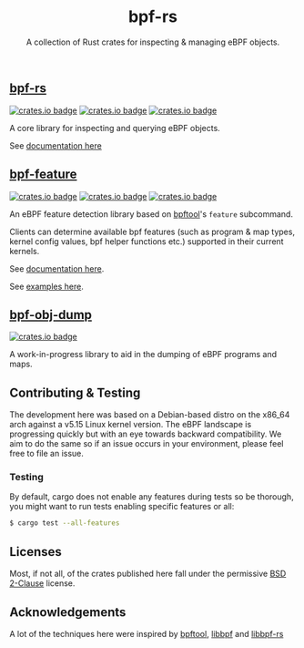 <div align="center">
  <h1>bpf-rs</h1>
  <p>
    A collection of Rust crates for inspecting & managing eBPF objects.
  </p>
  <br>
</div>

## [bpf-rs](./bpf-rs/)

[![crates.io badge](https://img.shields.io/crates/v/bpf-rs.svg)](https://crates.io/crates/bpf-rs)
[![crates.io badge](https://img.shields.io/crates/l/bpf-rs.svg)](https://crates.io/crates/bpf-rs)
[![crates.io badge](https://img.shields.io/docsrs/bpf-rs/latest.svg)](https://docs.rs/bpf-rs)

A core library for inspecting and querying eBPF objects.

See [documentation here](https://docs.rs/bpf-rs/)

## [bpf-feature](./bpf-feature/)

[![crates.io badge](https://img.shields.io/crates/v/bpf-feature.svg)](https://crates.io/crates/bpf-feature)
[![crates.io badge](https://img.shields.io/crates/l/bpf-feature.svg)](https://crates.io/crates/bpf-feature)
[![crates.io badge](https://img.shields.io/docsrs/bpf-feature/latest.svg)](https://docs.rs/bpf-feature)

An eBPF feature detection library based on [bpftool](https://github.com/libbpf/bpftool)'s `feature` subcommand.

Clients can determine available bpf features (such as program & map types, kernel config values, bpf helper functions etc.) supported in their current kernels.

See [documentation here](https://docs.rs/bpf-feature/).

See [examples here](./bpf-feature/examples/).


## [bpf-obj-dump](./bpf-obj-dump/)

[![crates.io badge](https://img.shields.io/badge/status-WIP-yellow.svg)]()

A work-in-progress library to aid in the dumping of eBPF programs and maps.

## Contributing & Testing

The development here was based on a Debian-based distro on the x86_64 arch against a v5.15 Linux kernel version. The eBPF landscape is progressing quickly but with an eye towards backward compatibility. We aim to do the same so if an issue occurs in your environment, please feel free to file an issue.

### Testing

By default, cargo does not enable any features during tests so be thorough, you might want to run tests enabling specific features or all:

```bash
$ cargo test --all-features
```

## Licenses

Most, if not all, of the crates published here fall under the permissive [BSD 2-Clause](https://choosealicense.com/licenses/bsd-2-clause/#) license.

## Acknowledgements

A lot of the techniques here were inspired by [bpftool](https://github.com/libbpf/bpftool), [libbpf](https://github.com/libbpf/libbpf) and [libbpf-rs](https://github.com/libbpf/libbpf-rs)
